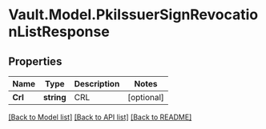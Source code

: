 # Vault.Model.PkiIssuerSignRevocationListResponse

## Properties

Name | Type | Description | Notes
------------ | ------------- | ------------- | -------------
**Crl** | **string** | CRL | [optional] 

[[Back to Model list]](../README.md#documentation-for-models) [[Back to API list]](../README.md#documentation-for-api-endpoints) [[Back to README]](../README.md)

